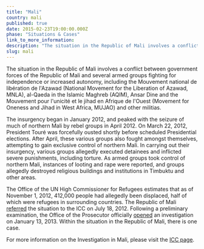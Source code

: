 ```yaml
---
title: "Mali"
country: mali
published: true
date: 2015-02-23T19:00:00.000Z
phase: "Situations & Cases"
link_to_more_information:
description: "The situation in the Republic of Mali involves a conflict between government forces of the Republic of Mali and several armed groups fighting for independence. Within the situation in the Republic of Mali, there are not yet any cases against specific individuals."
slug: mali
---
```


The situation in the Republic of Mali involves a conflict between government forces of the Republic of Mali and several armed groups fighting for independence or increased autonomy, including the Mouvement national de libération de l'Azawad (National Movement for the Liberation of Azawad, MNLA), al-Qaeda in the Islamic Maghreb (AQIM), Ansar Dine and the Mouvement pour l'unicité et le jihad en Afrique de l'Ouest (Movement for Oneness and Jihad in West Africa, MUJAO) and other militias.

The insurgency began in January 2012, and peaked with the seizure of much of northern Mali by rebel groups in April 2012. On March 22, 2012, President Touré was forcefully ousted shortly before scheduled Presidential elections. After April, these various groups also fought amongst themselves, attempting to gain exclusive control of northern Mali. In carrying out their insurgency, various groups allegedly executed detainees and inflicted severe punishments, including torture. As armed groups took control of northern Mali, instances of looting and rape were reported, and groups allegedly destroyed religious buildings and institutions in Timbuktu and other areas.

The Office of the UN High Commissioner for Refugees estimates that as of November 1, 2012, 412,000 people had allegedly been displaced, half of which were refugees in surrounding countries. The Republic of Mali [referred](http://www.icc-cpi.int/NR/rdonlyres/A245A47F-BFD1-45B6-891C-3BCB5B173F57/0/ReferralLetterMali130712.pdf) the situation to the ICC on July 18, 2012. Following a preliminary examination, the Office of the Prosecutor officially [opened](http://www.icc-cpi.int/en_menus/icc/press%20and%20media/press%20releases/news%20and%20highlights/Pages/pr869.aspx) an investigation on January 13, 2013. Within the situation in the Republic of Mali, there is one case.

For more information on the Investigation in Mali, please visit the [ICC page](http://www.icc-cpi.int/EN_Menus/icc/situations%20and%20cases/situations/icc0112/pages/situation%20index.aspx).

